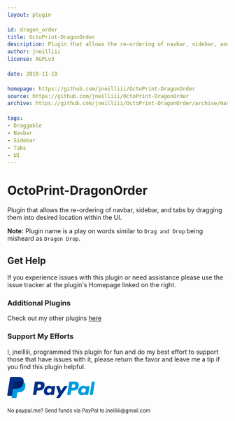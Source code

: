 ```yaml
---
layout: plugin

id: dragon_order
title: OctoPrint-DragonOrder
description: Plugin that allows the re-ordering of navbar, sidebar, and tabs by dragging them into desired location within the UI.
author: jneilliii
license: AGPLv3

date: 2018-11-18

homepage: https://github.com/jneilliii/OctoPrint-DragonOrder
source: https://github.com/jneilliii/OctoPrint-DragonOrder
archive: https://github.com/jneilliii/OctoPrint-DragonOrder/archive/master.zip

tags:
- Draggable
- Navbar
- Sidebar
- Tabs
- UI
---
```

# OctoPrint-DragonOrder

Plugin that allows the re-ordering of navbar, sidebar, and tabs by dragging them into desired location within the UI.

**Note:** Plugin name is a play on words similar to `Drag and Drop` being misheard as `Dragon Drop`.

## Get Help

If you experience issues with this plugin or need assistance please use the issue tracker at the plugin's Homepage linked on the right.

### Additional Plugins

Check out my other plugins [here](https://plugins.octoprint.org/by_author/#jneilliii)

### Support My Efforts
I, jneilliii, programmed this plugin for fun and do my best effort to support those that have issues with it, please return the favor and leave me a tip if you find this plugin helpful.

[![paypal](/assets/img/plugins/dragon_order/paypal-with-text.png)](https://paypal.me/jneilliii)

<small>No paypal.me? Send funds via PayPal to jneilliii&#64;gmail&#46;com</small>

